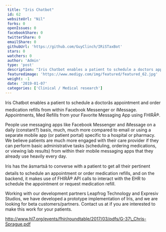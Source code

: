 ```yaml
--- 
 title: "Iris Chatbot" 
 id: 62  
 websiteUrl: "Nil" 
 forks: 0 
 openIssues: 0
 facebookShare: 0
 twitterShare: 0
 emailShare: 0
 githubUrl: 'https://github.com/GuyClinch/IRiSTaxBot'
 stars: 0 
 watchers: 0 
 author: 'Admin' 
 type: 'post' 
 description: "Iris Chatbot enables a patient to schedule a doctors appointment and order medication refills from within Facebook Messenger or iMessage Appointments " 
 featuredimage: 'https://www.medigy.com/img/featured/featured_62.jpg' 
 weight: -1
 date: '2019-01-07'
 categories: ['Clinical / Medical research']
---
```

Iris Chatbot enables a patient to schedule a doctorâs appointment and order medication refills from within Facebook Messenger or iMessage. Appointments, Med Refills from your Favorite Messaging App using FHIRÂ®.

People use messaging apps like Facebook Messenger and iMessage on a daily (constant?) basis, much, much more compared to email or using a separate mobile app (or patient portal) specific to a hospital or pharmacy. We believe patients are much more engaged with their care provider if they can perform basic administrative tasks (scheduling, ordering medications, or viewing lab results) from within their mobile messaging apps that they already use heavily every day.

Iris has the âsmartsâ to converse with a patient to get all their pertinent details to schedule an appointment or order medication refills, and on the backend, it makes use of FHIRÂ® API calls to interact with the EHR to schedule the appointment or request medication refill.

Working with our development partners Leapfrog Technology and Expresiv Studios, we have developed a prototype implementation of Iris, and we are looking for beta customers/partners. Contact us at  if you are interested to make this work for your patients.

http://www.hl7.org/events/fhir/roundtable/2017/03/pdfs/G-37\_Chris-Sprague.pdf